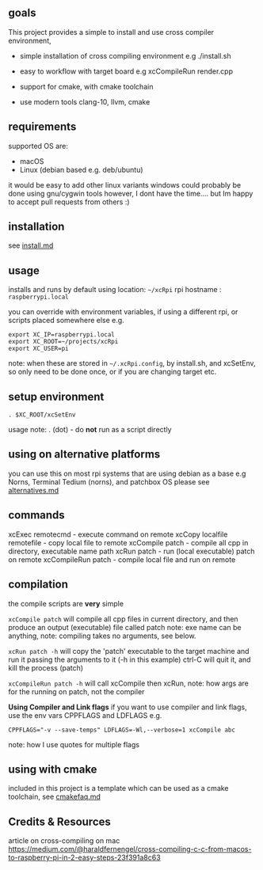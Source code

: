 ## goals

This project provides a simple to install and use cross compiler environment, 


- simple installation of cross compiling environment
e.g ./install.sh

- easy to workflow with target board
e.g xcCompileRun render.cpp

- support for cmake, with cmake toolchain

- use modern tools
clang-10, llvm, cmake


## requirements
supported OS are:
- macOS
- Linux (debian based e.g. deb/ubuntu)

it would be easy to add other linux variants
windows could probably be done using gnu/cygwin tools
however, I dont have the time.... but Im happy to accept pull requests from others :)



## installation
see [install.md](https://github.com/TheTechnobear/xcRpi/blob/master/install.md)


## usage

installs and runs by default using 
location: `~/xcRpi`
rpi hostname : `raspberrypi.local` 

you can override with environment variables, if using a different rpi, or scripts placed somewhere else
e.g.

```
export XC_IP=raspberrypi.local
export XC_ROOT=~/projects/xcRpi
export XC_USER=pi
```

note: when these are stored in `~/.xcRpi.config`, by install.sh, and xcSetEnv, so only need to be done once, or if you are changing target etc.

## setup environment
```
. $XC_ROOT/xcSetEnv
```
usage note: . (dot) - do **not** run as a script directly 


## using on alternative platforms
you can use this on most rpi systems that are using debian as a base
e.g Norns, Terminal Tedium (norns), and patchbox OS
please see [alternatives.md](https://github.com/TheTechnobear/xcRpi/blob/master/alternatives.md)


## commands
xcExec remotecmd - execute command on remote 
xcCopy localfile remotefile - copy local file to remote 
xcCompile patch - compile all cpp in directory, executable name path
xcRun  patch - run (local executable) patch on remote
xcCompileRun patch  - compile local file and run on remote 


## compilation
the compile scripts are **very** simple

`xcCompile patch` 
will compile all cpp files in current directory, and then produce an output (executable) file called patch
note: exe name can be anything,
note: compiling takes no arguments, see below.

`xcRun patch -h` 
will copy the 'patch' executable to the target machine and run it passing the arguments to it (-h in this example)
ctrl-C will quit it, and kill the process (patch)

`xcCompileRun patch -h` 
will call xcCompile then xcRun, note: how args are for the running on patch, not the compiler


**Using Compiler and Link flags**
if you want to use compiler and link flags, use the env vars CPPFLAGS and LDFLAGS
e.g. 
```
CPPFLAGS="-v --save-temps" LDFLAGS=-Wl,--verbose=1 xcCompile abc
```
note: how I use quotes for multiple flags


## using with cmake
included in this project is a template which can be used as a cmake toolchain, 
see [cmakefaq.md](https://github.com/TheTechnobear/xcRpi/blob/master/cmake/cmakefaq.md)



## Credits & Resources

article on cross-compiling on mac 
https://medium.com/@haraldfernengel/cross-compiling-c-c-from-macos-to-raspberry-pi-in-2-easy-steps-23f391a8c63